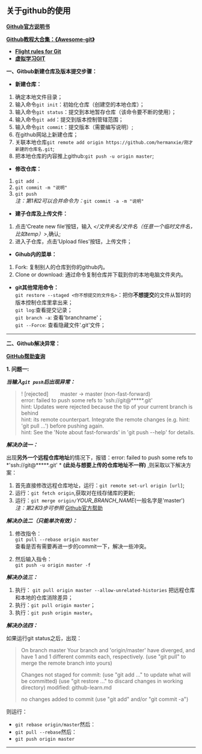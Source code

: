 ## 关于github的使用

[**Github官方说明书**](https://git-scm.com/book/zh/v2)

[**Github教程大合集：《Awesome-git》**](https://github.com/dictcp/awesome-git)  
* [**Flight rules for Git**](https://github.com/k88hudson/git-flight-rules/blob/master/README.md)  
* [**虚拟学习GIT**](https://try.github.io/)

**一、Gitbub新建仓库及版本提交步骤：**  
* **新建仓库：**
1. 确定本地文件目录；
2. 输入命令`git init`：初始化仓库（创建空的本地仓库）；
3. 输入命令`git status`：提交到本地暂存仓库（该命令要不断的使用）；
4. 输入命令`git add`：提交到版本控制管辖范围；
5. 输入命令`git commit`：提交版本（需要编写说明）;
6. 在github网站上新建仓库；
7. 关联本地仓库`git remote add origin https://github.com/hermanxie/刚才新建的仓库名.git`;  
8. 把本地仓库的内容推上github:`git push -u origin master`;


* **修改仓库：**  
1. `git add .`
2. `git commit -m "说明"`
2. `git push`  
*注：第1和2可以合并命令为：*`git commit -a -m "说明"`

* **建子仓库及上传文件：**  
1. 点击‘Create new file‘按钮，输入 *</文件夹名/文件名（任意一个临时文件名，比如temp）>*,确认;  
2. 进入子仓库，点击’Upload files'按钮，上传文件；

* **Gihub内的菜单：**

1. Fork: 复制别人的仓库到你的github内。
2. Clone or download: 通过命令复制仓库并下载到你的本地电脑文件夹内。

* **git其他常用命令：**  
`git restore --staged <你不想提交的文件名>`：把你**不想提交**的文件从暂时的版本控制仓库里拿出来；  
`git log`:查看提交记录；  
`git branch -a`: 查看'branchname'；  
`git --Force`: 查看隐藏文件'.git'文件；  


---
**二、Github解决异常：**

[**GitHub帮助查询**](https://help.github.com/cn/github)

**1. 问题一:**

***当输入`git push`后出现异常：***  
>! [rejected]        master -> master (non-fast-forward)  
error: failed to push some refs to 'ssh://git@*****.git'  
hint: Updates were rejected because the tip of your current branch is behind  
hint: its remote counterpart. Integrate the remote changes (e.g.
hint: 'git pull ...') before pushing again.  
hint: See the 'Note about fast-forwards' in 'git push --help' for details.

***解决办法一：***

出现**另外一个远程仓库地址**的情况下，报错：error: failed to push some refs to *'ssh://git@*****.git' * **(此处与想要上传的仓库地址不一样)** ,则采取以下解决方案：

1. 首先直接修改远程仓库地址，运行：`git remote set-url origin [url]`;  
2. 运行：`git fetch origin`,获取对在线存储库的更新;  
3. 运行：`git merge origin/`*YOUR_BRANCH_NAME*(一般名字是'master')  
*注：第2和3步可参照* [Github官方帮助](https://help.github.com/cn/github/using-git/dealing-with-non-fast-forward-errors)

***解决办法二（只能单次有效）：***

1. 修改指令：  
`git pull --rebase origin master`  
 查看是否有需要再进一步的commit一下，解决一些冲突。

2. 然后输入指令：  
`git push -u origin master -f`

***解决办法三：***   
1. 执行： `git pull origin master --allow-unrelated-histories` 把远程仓库和本地的仓库消除差异；  
2. 执行：`git pull origin master`；  
3. 执行：`git push origin master`。

***解决办法四：***

如果运行git status之后，出现：
>On branch master
Your branch and 'origin/master' have diverged,
and have 1 and 1 different commits each, respectively.
  (use "git pull" to merge the remote branch into yours)
>
>Changes not staged for commit:
  (use "git add <file>..." to update what will be committed)
  (use "git restore <file>..." to discard changes in working directory)
        modified:   github-learn.md
>
>no changes added to commit (use "git add" and/or "git commit -a")

则运行：  
* `git rebase origin/master`然后：  
* `git pull --rebase`然后：  
* `git push origin master`

---